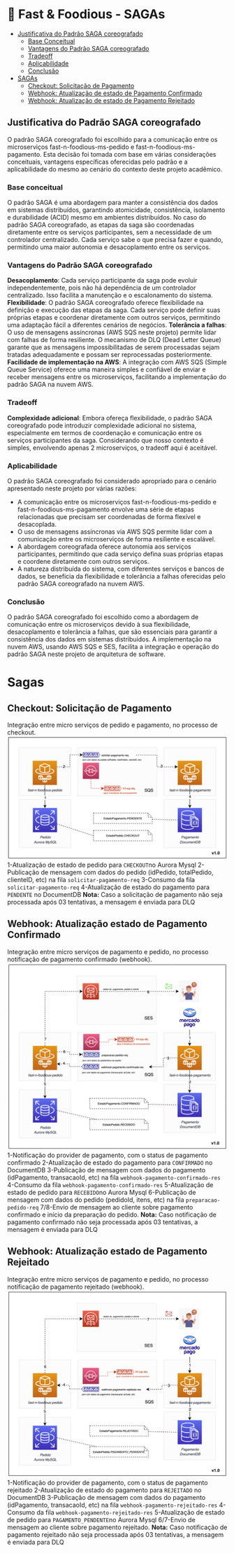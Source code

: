 # 🍔 Fast & Foodious - SAGAs

* [Justificativa do Padrão SAGA coreografado](#-justificativa-do-padrão-saga-coreografado)
    * [Base Conceitual](#base-conceitual)
    * [Vantagens do Padrão SAGA coreografado](#vantagens-do-padrão-saga-coreografado)
    * [Tradeoff](#tradeoff)
    * [Aplicabilidade](#aplicabilidade)
    * [Conclusão](#-conclusão)
* [SAGAs](#sagas)
    * [Checkout: Solicitação de Pagamento](#checkout-solicitação-de-pagamento)
    * [Webhook: Atualização de estado de Pagamento Confirmado](#webhook-atualização-de-estado-de-pagamento-confirmado)
    * [Webhook: Atualização de estado de Pagamento Rejeitado](#webhook-atualização-de-estado-de-pagamento-rejeitado)

## Justificativa do Padrão SAGA coreografado
O padrão SAGA coreografado foi escolhido para a comunicação entre os microserviços fast-n-foodious-ms-pedido e fast-n-foodious-ms-pagamento.
Esta decisão foi tomada com base em várias considerações conceituais, vantagens específicas oferecidas pelo padrão e a aplicabilidade do mesmo ao cenário do contexto deste projeto acadêmico.

### Base conceitual
O padrão SAGA é uma abordagem para manter a consistência dos dados em sistemas distribuídos, garantindo atomicidade, consistência, isolamento e durabilidade (ACID) mesmo em ambientes distribuídos.
No caso do padrão SAGA coreografado, as etapas da saga são coordenadas diretamente entre os serviços participantes, sem a necessidade de um controlador centralizado. Cada serviço sabe o que precisa fazer e quando, permitindo uma maior autonomia e desacoplamento entre os serviços.

### Vantagens do Padrão SAGA coreografado
**Desacoplamento**: Cada serviço participante da saga pode evoluir independentemente, pois não há dependência de um controlador centralizado. Isso facilita a manutenção e o escalonamento do sistema.
**Flexibilidade**: O padrão SAGA coreografado oferece flexibilidade na definição e execução das etapas da saga. Cada serviço pode definir suas próprias etapas e coordenar diretamente com outros serviços, permitindo uma adaptação fácil a diferentes cenários de negócios.
**Tolerância a falhas**: O uso de mensagens assíncronas (AWS SQS neste projeto) permite lidar com falhas de forma resiliente. O mecanismo de DLQ (Dead Letter Queue) garante que as mensagens impossibilitadas de serem processadas sejam tratadas adequadamente e possam ser reprocessadas posteriormente.
**Facilidade de implementação na AWS**: A integração com AWS SQS (Simple Queue Service) oferece uma maneira simples e confiável de enviar e receber mensagens entre os microserviços, facilitando a implementação do padrão SAGA na nuvem AWS.

### Tradeoff
**Complexidade adicional**: Embora ofereça flexibilidade, o padrão SAGA coreografado pode introduzir complexidade adicional no sistema, especialmente em termos de coordenação e comunicação entre os serviços participantes da saga. Considerando que nosso contexto é simples, envolvendo apenas 2 microserviços, o tradeoff aqui é aceitável.

### Aplicabilidade
O padrão SAGA coreografado foi considerado apropriado para o cenário apresentado neste projeto por várias razões:

- A comunicação entre os microserviços fast-n-foodious-ms-pedido e fast-n-foodious-ms-pagamento envolve uma série de etapas relacionadas que precisam ser coordenadas de forma flexível e desacoplada.
- O uso de mensagens assíncronas via AWS SQS permite lidar com a comunicação entre os microserviços de forma resiliente e escalável.
- A abordagem coreografada oferece autonomia aos serviços participantes, permitindo que cada serviço defina suas próprias etapas e coordene diretamente com outros serviços.
- A natureza distribuída do sistema, com diferentes serviços e bancos de dados, se beneficia da flexibilidade e tolerância a falhas oferecidas pelo padrão SAGA coreografado na nuvem AWS.

### Conclusão
O padrão SAGA coreografado foi escolhido como a abordagem de comunicação entre os microserviços devido à sua flexibilidade, desacoplamento e tolerância a falhas, que são essenciais para garantir a consistência dos dados em sistemas distribuídos. A implementação na nuvem AWS, usando AWS SQS e SES, facilita a integração e operação do padrão SAGA neste projeto de arquitetura de software.

# Sagas
## Checkout: Solicitação de Pagamento
Integração entre micro serviços de pedido e pagamento, no processo de checkout.
![Checkout: Solicitação de Pagamento](../diagramas/png/fast-n-foodious-aws-saga-checkout.png)
1-Atualização de estado de pedido para `CHECKOUT`no Aurora Mysql
2-Publicação de mensagem com dados do pedido (idPedido, totalPedido, clienteID, etc) na fila `solicitar-pagamento-req`
3-Consumo da fila `solicitar-pagamento-req`
4-Atualização de estado do pagamento para `PENDENTE` no DocumentDB
**Nota:** Caso a solicitação de pagamento não seja processada após 03 tentativas, a mensagem é enviada para DLQ

## Webhook: Atualização estado de Pagamento Confirmado
Integração entre micro serviços de pagamento e pedido, no processo notificação de pagamento confirmado (webhook).
![Webhook: Pagamento Confirmado](../diagramas/png/fast-n-foodious-aws-saga-webhook-pagamento-confirmado.png)
1-Notificação do provider de pagamento, com o status de pagamento confirmado
2-Atualização de estado do pagamento para `CONFIRMADO` no DocumentDB
3-Publicação de mensagem com dados do pagamento (idPagamento, transacaoId, etc) na fila `webhook-pagamento-confirmado-res`
4-Consumo da fila `webhook-pagamento-confirmado-res`
5-Atualização de estado de pedido para `RECEBIDO`no Aurora Mysql
6-Publicação de mensagem com dados do pedido (pedidoId, itens, etc) na fila `preparacao-pedido-req`
7/8-Envio de mensagem ao cliente sobre pagamento confirmado e início da preparação do pedido.
**Nota:** Caso notificação de pagamento confirmado não seja processada após 03 tentativas, a mensagem é enviada para DLQ

## Webhook: Atualização estado de Pagamento Rejeitado
Integração entre micro serviços de pagamento e pedido, no processo notificação de pagamento rejeitado (webhook).
![Webhook: Pagamento Rejeitado](../diagramas/png/fast-n-foodious-aws-saga-webhook-pagamento-rejeitado.png)
1-Notificação do provider de pagamento, com o status de pagamento rejeitado
2-Atualização de estado do pagamento para `REJEITADO` no DocumentDB
3-Publicação de mensagem com dados do pagamento (idPagamento, transacaoId, etc) na fila `webhook-pagamento-rejeitado-res`
4-Consumo da fila `webhook-pagamento-rejeitado-res`
5-Atualização de estado de pedido para `PAGAMENTO_PENDENTE`no Aurora Mysql
6/7-Envio de mensagem ao cliente sobre pagamento rejeitado.
**Nota:** Caso notificação de pagamento rejeitado não seja processada após 03 tentativas, a mensagem é enviada para DLQ